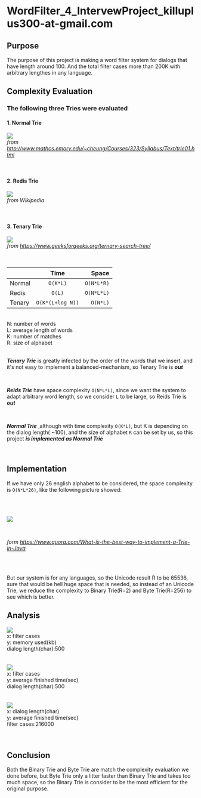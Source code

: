 # WordFilter_4_IntervewProject_killuplus300-at-gmail.com
## Purpose ##
The purpose of this project is making a word filter system for dialogs that have length around 100. And the total filter cases more than 200K with arbitrary lengthes in any language.  


## Complexity Evaluation ##
### The following three Tries were evaluated ###
#### 1. Normal Trie ####
![](https://i.imgur.com/BQ6VJ03.png) <br/>
*from http://www.mathcs.emory.edu/~cheung/Courses/323/Syllabus/Text/trie01.html*
<br/>
<br/>
<br/>
#### 2. Redis Trie ####
![](https://i.imgur.com/8LKCr0t.png) <br/>
*from Wikipedia*
<br/>
<br/>
<br/>
#### 3. Tenary Trie ####
![](https://i.imgur.com/Ky4ItGl.png) <br/>
*from https://www.geeksforgeeks.org/ternary-search-tree/*
<br/>
<br/>
<br/>

|               |Time             |Space       |
| ------------- |:---------------:|-----------:|
| Normal        | `O(K*L)`        | `O(N*L*R)` |
| Redis         | `O(L)`          | `O(N*L*L)` |
| Tenary        | `O(K*(L+log N))`| `O(N*L)`   |

<br/>
N: number of words<br/>
L: average length of words<br/>
K: number of matches<br/>
R: size of alphabet<br/>
<br/>

***Tenary Trie*** is greatly infected by the order of the words that we insert, and it's not easy to implement a balanced-mechanism, so Tenary Trie is ***out***

<br/>

***Reids Trie*** have space complexity `O(N*L*L)`, since we want the system to adapt arbitrary word length, so we consider `L` to be large, so Reids Trie is ***out***

<br/>

***Normal Trie*** ,although with time complexity `O(K*L)`, but K is depending on the dialog length( ~100), and the size of alphabet `R` can be set by us, so this project ***is implemented as Normal Trie***

<br/>

## Implementation ##
If we have only 26 english alphabet to be considered, the space complexity is `O(N*L*26)`, like the following picture showed:

<br/>
<br/>

![](https://i.imgur.com/HKZjU9d.png) 

<br/>

*form https://www.quora.com/What-is-the-best-way-to-implement-a-Trie-in-Java*

<br/>
<br/>

But our system is for any languages, so the Unicode result R to be 65536, sure that would be hell huge space that is needed, so instead of an Unicode Trie, we reduce the complexity to Binary Trie(R=2) and Byte Trie(R=256) to see which is better.<br/>


## Analysis ##

![](https://i.imgur.com/yR8B93O.png) <br/>
x: filter cases<br/>
y: memory used(kb)<br/>
dialog length(char):500<br/>
<br/>
<br/>
![](https://i.imgur.com/HcpftLz.png) <br/>
x: filter cases<br/>
y: average finished time(sec)<br/>
dialog length(char):500<br/>
<br/>
<br/>
![](https://i.imgur.com/5EofnaC.png) <br/>
x: dialog length(char)<br/>
y: average finished time(sec)<br/>
filter cases:216000<br/>
<br/>
<br/>

## Conclusion ##
Both the Binary Trie and Byte Trie are match the complexity evaluation we done before, but Byte Trie only a litter faster than Binary Trie and takes too much space, so the Binary Trie is consider to be the most efficient for the original purpose.
<br/>
<br/>
<br/>
